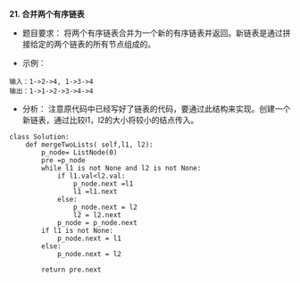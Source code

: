 **21. 合并两个有序链表**

 
 	

 - 题目要求：
将两个有序链表合并为一个新的有序链表并返回。新链表是通过拼接给定的两个链表的所有节点组成的。 

 - 示例：

```
输入：1->2->4, 1->3->4
输出：1->1->2->3->4->4
```


 - 分析：
 注意原代码中已经写好了链表的代码，要通过此结构来实现。创建一个新链表，通过比较l1，l2的大小将较小的结点传入。
 
```
class Solution:
    def mergeTwoLists( self,l1, l2):
        p_node= ListNode(0)
        pre =p_node
        while l1 is not None and l2 is not None:
            if l1.val<l2.val:
                p_node.next =l1
                l1 =l1.next
            else:
                p_node.next = l2
                l2 = l2.next
            p_node = p_node.next
        if l1 is not None:
            p_node.next = l1
        else:
            p_node.next = l2

        return pre.next

